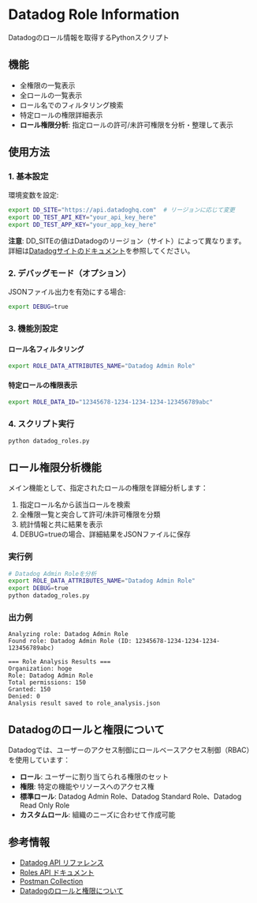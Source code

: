 # Datadog Role Information

Datadogのロール情報を取得するPythonスクリプト

## 機能

- 全権限の一覧表示
- 全ロールの一覧表示
- ロール名でのフィルタリング検索
- 特定ロールの権限詳細表示
- **ロール権限分析**: 指定ロールの許可/未許可権限を分析・整理して表示

## 使用方法

### 1. 基本設定

環境変数を設定:
```bash
export DD_SITE="https://api.datadoghq.com"  # リージョンに応じて変更
export DD_TEST_API_KEY="your_api_key_here"
export DD_TEST_APP_KEY="your_app_key_here"
```

**注意**: DD_SITEの値はDatadogのリージョン（サイト）によって異なります。  
詳細は[Datadogサイトのドキュメント](https://docs.datadoghq.com/ja/getting_started/site/#datadog-%E3%82%B5%E3%82%A4%E3%83%88%E3%81%AB%E3%82%A2%E3%82%AF%E3%82%BB%E3%82%B9%E3%81%99%E3%82%8B)を参照してください。

### 2. デバッグモード（オプション）

JSONファイル出力を有効にする場合:
```bash
export DEBUG=true
```

### 3. 機能別設定

#### ロール名フィルタリング
```bash
export ROLE_DATA_ATTRIBUTES_NAME="Datadog Admin Role"
```

#### 特定ロールの権限表示
```bash
export ROLE_DATA_ID="12345678-1234-1234-1234-123456789abc"
```

### 4. スクリプト実行
```bash
python datadog_roles.py
```

## ロール権限分析機能

メイン機能として、指定されたロールの権限を詳細分析します：

1. 指定ロール名から該当ロールを検索
2. 全権限一覧と突合して許可/未許可権限を分類
3. 統計情報と共に結果を表示
4. DEBUG=trueの場合、詳細結果をJSONファイルに保存

### 実行例
```bash
# Datadog Admin Roleを分析
export ROLE_DATA_ATTRIBUTES_NAME="Datadog Admin Role"
export DEBUG=true
python datadog_roles.py
```

### 出力例
```
Analyzing role: Datadog Admin Role
Found role: Datadog Admin Role (ID: 12345678-1234-1234-1234-123456789abc)

=== Role Analysis Results ===
Organization: hoge
Role: Datadog Admin Role
Total permissions: 150
Granted: 150
Denied: 0
Analysis result saved to role_analysis.json
```

## Datadogのロールと権限について

Datadogでは、ユーザーのアクセス制御にロールベースアクセス制御（RBAC）を使用しています：

- **ロール**: ユーザーに割り当てられる権限のセット
- **権限**: 特定の機能やリソースへのアクセス権
- **標準ロール**: Datadog Admin Role、Datadog Standard Role、Datadog Read Only Role
- **カスタムロール**: 組織のニーズに合わせて作成可能

## 参考情報

- [Datadog API リファレンス](https://docs.datadoghq.com/ja/api/latest/?tab=python)
- [Roles API ドキュメント](https://docs.datadoghq.com/api/latest/roles/#list-roles)
- [Postman Collection](https://god.gw.postman.com/run-collection/20651290-809b13c1-4ada-46c1-af65-ab276c434068?action=collection%2Ffork&source=rip_markdown&collection-url=entityId%3D20651290-809b13c1-4ada-46c1-af65-ab276c434068%26entityType%3Dcollection%26workspaceId%3Dbf049f54-c695-4e91-b879-0cad1854bafa)
- [Datadogのロールと権限について](https://docs.datadoghq.com/ja/account_management/rbac/)

